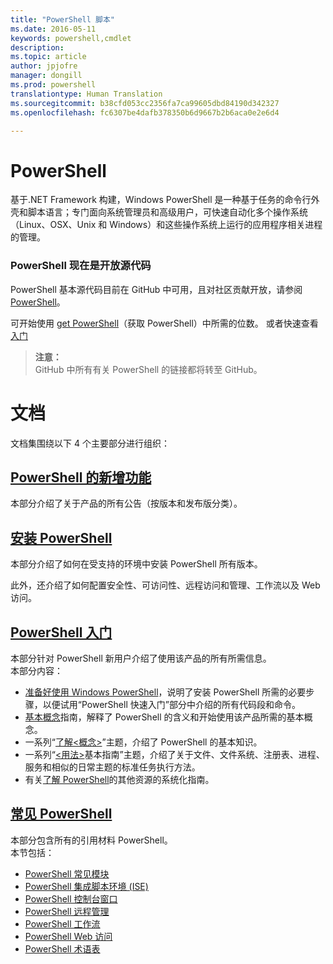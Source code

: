 ```yaml
---
title: "PowerShell 脚本"
ms.date: 2016-05-11
keywords: powershell,cmdlet
description: 
ms.topic: article
author: jpjofre
manager: dongill
ms.prod: powershell
translationtype: Human Translation
ms.sourcegitcommit: b38cfd053cc2356fa7ca99605dbd84190d342327
ms.openlocfilehash: fc6307be4dafb378350b6d9667b2b6aca0e2e6d4

---
```


#  PowerShell

基于.NET Framework 构建，Windows PowerShell 是一种基于任务的命令行外壳和脚本语言；专门面向系统管理员和高级用户，可快速自动化多个操作系统（Linux、OSX、Unix 和 Windows）和这些操作系统上运行的应用程序相关进程的管理。

###  PowerShell 现在是开放源代码

PowerShell 基本源代码目前在 GitHub 中可用，且对社区贡献开放，请参阅 [PowerShell](https://github.com/powershell/powershell)。

可开始使用 [get PowerShell](https://github.com/PowerShell/PowerShell#get-powershell)（获取 PowerShell）中所需的位数。
或者快速查看[入门](https://github.com/PowerShell/PowerShell/blob/master/docs/learning-powershell)

>  **注意：**  
>  GitHub 中所有有关 PowerShell 的链接都将转至 GitHub。

#  文档

文档集围绕以下 4 个主要部分进行组织：

##  [PowerShell 的新增功能](whats-new/What-s-New-With-PowerShell.md)
本部分介绍了关于产品的所有公告（按版本和发布版分类）。

##  [安装 PowerShell](setup/setup-reference.md)
本部分介绍了如何在受支持的环境中安装 PowerShell 所有版本。  

此外，还介绍了如何配置安全性、可访问性、远程访问和管理、工作流以及 Web 访问。

##  [PowerShell 入门](getting-started/Getting-Started-with-Windows-PowerShell.md)
本部分针对 PowerShell 新用户介绍了使用该产品的所有所需信息。  
本部分内容：
-   [准备好使用 Windows PowerShell](getting-started/Getting-Ready-to-Use-Windows-PowerShell.md)，说明了安装 PowerShell 所需的必要步骤，以便试用“PowerShell 快速入门”部分中介绍的所有代码段和命令。
-  [基本概念](getting-started/fundamental-concepts.md)指南，解释了 PowerShell 的含义和开始使用该产品所需的基本概念。
-  一系列“[了解&lt;概念&gt;](getting-started/understanding-concepts-reference.md)”主题，介绍了 PowerShell 的基本知识。
-  一系列“[&lt;用法&gt;](getting-started/cookbooks/basic-cookbooks-reference.md)基本指南”主题，介绍了关于文件、文件系统、注册表、进程、服务和相似的日常主题的标准任务执行方法。
-  有关[了解 PowerShell](getting-started/more-powershell-learning.md)的其他资源的系统化指南。

##  [常见 PowerShell](core-powershell/core-powershell.md)
本部分包含所有的引用材料 PowerShell。  
本节包括：
-  [PowerShell 常见模块](core-powershell/core-modules.md)
-  [PowerShell 集成脚本环境 \(ISE\)](core-powershell/ise-guide.md)
-  [PowerShell 控制台窗口](core-powershell/console-guide.md)
-  [PowerShell 远程管理](core-powershell/Running-Remote-Commands.md)
-  [PowerShell 工作流](core-powershell/workflows-guide.md)
-  [PowerShell Web 访问](core-powershell/web-access.md)
-  [PowerShell 术语表](Windows-PowerShell-Glossary.md)



<!--HONumber=Aug16_HO4-->


